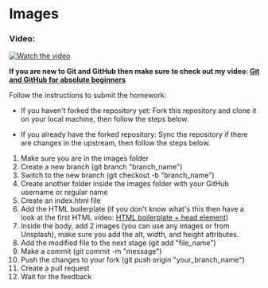 # Images

### Video:
[![Watch the video](https://img.youtube.com/vi/TTCJ7xPjX0k/hqdefault.jpg)](https://www.youtube.com/embed/TTCJ7xPjX0k)

**If you are new to Git and GitHub then make sure to check out my video: [Git and GitHub for absolute beginners](https://youtu.be/WaAsfuVDJ_U?si=q4UFgWQH-uWIMBUu)**

Follow the instructions to submit the homework:

- If you haven't forked the repository yet:
  Fork this repository and clone it on your local machine, then follow the steps below.
   
- If you already have the forked repository:
Sync the repository if there are changes in the upstream, then follow the steps below.


1. Make sure you are in the images folder
1. Create a new branch (git branch "branch_name")
2. Switch to the new branch (git checkout -b "branch_name")
3. Create another folder inside the images folder with your GitHub username or regular name
4. Create an index.html file
5. Add the HTML boilerplate (if you don't know what's this then have a look at the first HTML video: [HTML boilerplate + head element](https://youtu.be/q989wUBLq-4?si=xSPezy-hjJAWBXd3))
6. Inside the body, add 2 images (you can use any images or from Unsplash), make sure you add the alt, width, and height attributes.
8. Add the modified file to the next stage (git add "file_name")
9. Make a commit (git commit -m "message")
10. Push the changes to your fork (git push origin "your_branch_name")
11. Create a pull request
12. Wait for the feedback
